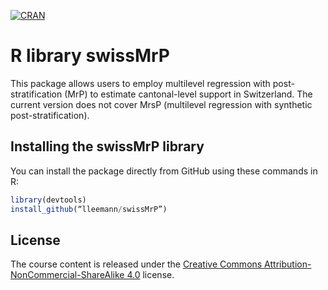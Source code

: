 [![CRAN](http://www.r-pkg.org/badges/version-last-release/swissMrP)](http://cran.r-project.org/package=swissMrP)

# R library swissMrP

This package allows users to employ multilevel regression with post-stratification (MrP) to estimate cantonal-level support in Switzerland. The current version does not cover MrsP (multilevel regression with synthetic post-stratification).

## Installing the swissMrP library

You can install the package directly from GitHub using these commands in R:

```r
library(devtools)
install_github(“lleemann/swissMrP”)
```
## License
The course content is released under the [Creative Commons Attribution-NonCommercial-ShareAlike 4.0](http://creativecommons.org/licenses/by-nc-sa/4.0/) license.
